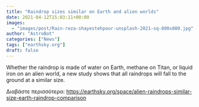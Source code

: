 ```yaml
---
title: "Raindrop sizes similar on Earth and alien worlds"
date: 2021-04-12T15:03:11+00:00
images:
  - "images/post/Rain-reza-shayestehpour-unsplash-2021-sq-800x800.jpg"
author: "AstroBot"
categories: ["News"]
tags: ["earthsky.org"]
draft: false
---
```


Whether the raindrop is made of water on Earth, methane on Titan, or liquid iron on an alien world, a new study shows that all raindrops will fall to the ground at a similar size.

Διαβάστε περισσότερα: https://earthsky.org/space/alien-raindrops-similar-size-earth-raindrop-comparison
